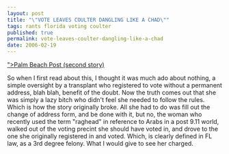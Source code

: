```yaml
---
layout: post
title: "\"VOTE LEAVES COULTER DANGLING LIKE A CHAD\""
tags: rants florida voting coulter
published: true
permalink: vote-leaves-coulter-dangling-like-a-chad
date: 2006-02-19
---
```


<p><a href="http://www.palmbeachpost.com/celebrities/content/local_news/epaper/2006/02/19/a2a_jose_0219.html">">Palm Beach Post (second story)</a></p>
So when I first read about this, I thought it was much ado about nothing, a simple oversight by a transplant who registered to vote without a permanent address, blah blah, benefit of the doubt.
  Now the truth comes out that she was simply a lazy bitch who didn't feel she needed to follow the rules.  Which is how the story originally broke.  All she had to do was fill out the change of address form, and be done with it, but no, the woman who recently used the term "raghead" in reference to Arabs in a post 9.11 world, walked out of the voting precint she should have voted in, and drove to the one she originally registered in and voted.  Which, is clearly defined in FL law, as a 3rd degree felony. What I would give to see her charged.
